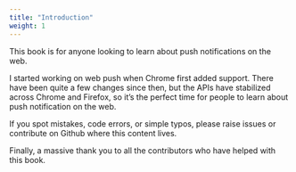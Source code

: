 ```yaml
---
title: "Introduction"
weight: 1
---
```

This book is for anyone looking to learn about push notifications on the web.

I started working on web push when Chrome first added support. There have been quite a few changes since then, but the APIs have stabilized across Chrome and Firefox, so it’s the perfect time for people to learn about push notification on the web.

If you spot mistakes, code errors, or simple typos, please raise issues or contribute on Github where this content lives.

Finally, a massive thank you to all the contributors who have helped with this book.

